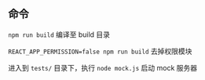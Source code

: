 ## 命令

`npm run build` 编译至 build 目录

`REACT_APP_PERMISSION=false npm run build` 去掉权限模块

进入到 `tests/` 目录下，执行 `node mock.js` 启动 mock 服务器
